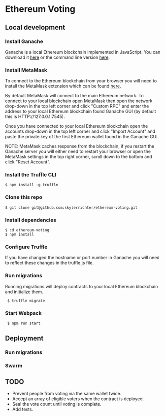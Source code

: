 # Ethereum Voting

## Local development

### Install Ganache

Ganache is a local Ethereum blockchain implemented in JavaScript. You can download it [here](http://truffleframework.com/ganache) or the command line version [here](https://github.com/trufflesuite/ganache-cli).

### Install MetaMask

To connect to the Ethereum blockchain from your browser you will need to install the MetaMask extension which can be found [here](https://metamask.io).

By default MetaMask will connect to the main Ethereum network. To connect to your local blockchain open MetaMask then open the network drop-down in the top left corner and click "Custom RPC" and enter the address to your local Ethereum blockchain found Ganache GUI (by default this is HTTP://127.0.0.1:7545).

Once you have connected to your local Ethereum blockchain open the accounts drop-down in the top left corner and click "Import Account" and paste the private key of the first Ethereum wallet found in the Ganache GUI.

NOTE: MetaMask caches response from the blockchain, if you restart the Ganache server you will either need to restart your browser or open the MetaMask settings in the top right corner, scroll down to the bottom and click "Reset Account".

### Install the Truffle CLI

```
$ npm install -g truffle
```

### Clone this repo

```
$ git clone git@github.com:skylerrichter/ethereum-voting.git
```

### Install dependencies

```
$ cd ethereum-voting
$ npm install
```

### Configure Truffle

If you have changed the hostname or port number in Ganache you will need to reflect these changes in the truffle.js file.

### Run migrations

Running migrations will deploy contracts to your local Ethereum blockchain and initialize them.

```
 $ truffle migrate
```

### Start Webpack

```
 $ npm run start
```

## Deployment 

### Run migrations

### Swarm

## TODO

- Prevent people from voting via the same wallet twice.
- Accept an array of eligible voters when the contract is deployed.
- Seal the vote count until voting is complete.
- Add tests.